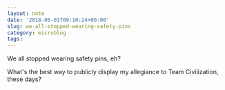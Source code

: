 ```yaml
---
layout: note
date: '2018-05-01T09:10:24+00:00'
slug: we-all-stopped-wearing-safety-pins
category: microblog
tags:
---
```

We all stopped wearing safety pins, eh?

What's the best way to publicly display my allegiance to Team Civilization, these days?

